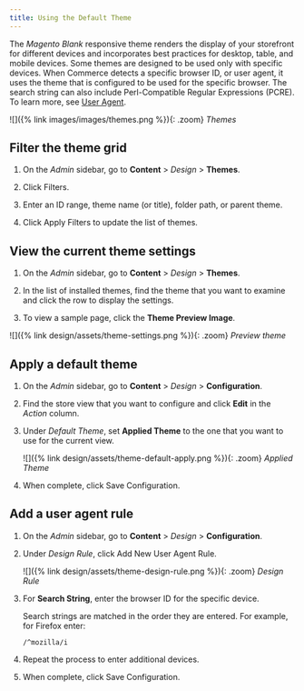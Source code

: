 ```yaml
---
title: Using the Default Theme
---
```


The _Magento Blank_ responsive theme renders the display of your storefront for different devices and incorporates best practices for desktop, table, and mobile devices. Some themes are designed to be used only with specific devices. When Commerce detects a specific browser ID, or user agent, it uses the theme that is configured to be used for the specific browser. The search string can also include Perl-Compatible Regular Expressions (PCRE). To learn more, see [User Agent][1].

![]({% link images/images/themes.png %}){: .zoom}
_Themes_

## Filter the theme grid

1. On the _Admin_ sidebar, go to **Content** > _Design_ > **Themes**.

1. Click <span class="btn">Filters</span>.

1. Enter an ID range, theme name (or title), folder path, or parent theme.

1. Click <span class="btn">Apply Filters</span> to update the list of themes.

## View the current theme settings

1. On the _Admin_ sidebar, go to **Content** > _Design_ >  **Themes**.

1. In the list of installed themes, find the theme that you want to examine and click the row to display the settings.

1. To view a sample page, click the **Theme Preview Image**.

![]({% link design/assets/theme-settings.png %}){: .zoom}
_Preview theme_

## Apply a default theme

1. On the _Admin_ sidebar, go to **Content** > _Design_ >  **Configuration**.

1. Find the store view that you want to configure and click **Edit** in the _Action_ column.

1. Under _Default Theme_, set **Applied Theme** to the one that you want to use for the current view.

   ![]({% link design/assets/theme-default-apply.png %}){: .zoom}
   _Applied Theme_

1. When complete, click <span class="btn">Save Configuration</span>.

## Add a user agent rule

1. On the _Admin_ sidebar, go to **Content** > _Design_ >  **Configuration**.

1. Under _Design Rule_, click <span class="btn">Add New User Agent Rule</span>.

   ![]({% link design/assets/theme-design-rule.png %}){: .zoom}
   _Design Rule_

1. For **Search String**, enter the browser ID for the specific device.

   Search strings are matched in the order they are entered. For example, for Firefox enter:

    `/^mozilla/i`

1. Repeat the process to enter additional devices.

1. When complete, click <span class="btn">Save Configuration</span>.

[1]: https://en.wikipedia.org/wiki/User_agent

